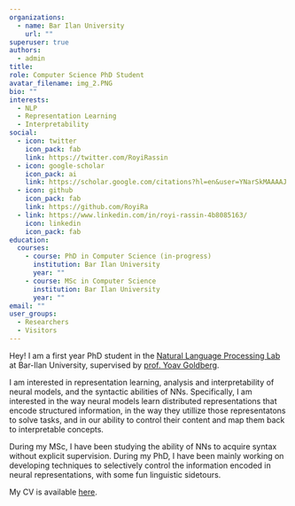 ```yaml
---
organizations:
  - name: Bar Ilan University
    url: ""
superuser: true
authors:
  - admin
title:
role: Computer Science PhD Student
avatar_filename: img_2.PNG
bio: ""
interests:
  - NLP
  - Representation Learning
  - Interpretability
social:
  - icon: twitter
    icon_pack: fab
    link: https://twitter.com/RoyiRassin
  - icon: google-scholar
    icon_pack: ai
    link: https://scholar.google.com/citations?hl=en&user=YNarSkMAAAAJ
  - icon: github
    icon_pack: fab
    link: https://github.com/RoyiRa
  - link: https://www.linkedin.com/in/royi-rassin-4b8085163/
    icon: linkedin
    icon_pack: fab
education:
  courses:
    - course: PhD in Computer Science (in-progress)
      institution: Bar Ilan University
      year: ""
    - course: MSc in Computer Science
      institution: Bar Ilan University
      year: ""    
email: ""
user_groups:
  - Researchers
  - Visitors
---
```

Hey! I am a first year PhD student in the [Natural Language Processing Lab](https://biu-nlp.github.io/) at Bar-Ilan University, supervised by [prof. Yoav Goldberg](https://u.cs.biu.ac.il/~yogo/).

I am interested in representation learning, analysis and interpretability of neural models, and the syntactic abilities of NNs. Specifically, I am interested in the way neural models learn distributed representations that encode structured information, in the way they utillize those representatons to solve tasks, and in our ability to control their content and map them back to interpretable concepts. 

During my MSc, I have been studying the ability of NNs to acquire syntax without explicit supervision. During my PhD, I have been mainly working on developing techniques to selectively control the information encoded in neural representations, with some fun linguistic sidetours. 

My CV is available [here](cv/cv.pdf).
